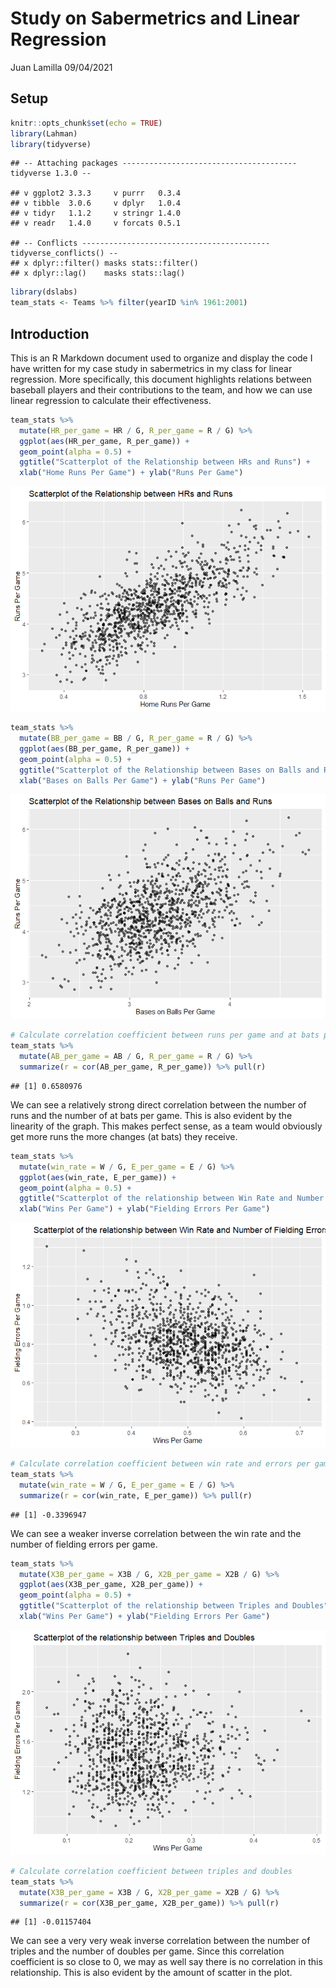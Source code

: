 Study on Sabermetrics and Linear Regression
================
Juan Lamilla
09/04/2021

## Setup

``` r
knitr::opts_chunk$set(echo = TRUE)
library(Lahman)
library(tidyverse)
```

    ## -- Attaching packages --------------------------------------- tidyverse 1.3.0 --

    ## v ggplot2 3.3.3     v purrr   0.3.4
    ## v tibble  3.0.6     v dplyr   1.0.4
    ## v tidyr   1.1.2     v stringr 1.4.0
    ## v readr   1.4.0     v forcats 0.5.1

    ## -- Conflicts ------------------------------------------ tidyverse_conflicts() --
    ## x dplyr::filter() masks stats::filter()
    ## x dplyr::lag()    masks stats::lag()

``` r
library(dslabs)
team_stats <- Teams %>% filter(yearID %in% 1961:2001)
```

## Introduction

This is an R Markdown document used to organize and display the code I
have written for my case study in sabermetrics in my class for linear
regression. More specifically, this document highlights relations
between baseball players and their contributions to the team, and how we
can use linear regression to calculate their effectiveness.

``` r
team_stats %>%
  mutate(HR_per_game = HR / G, R_per_game = R / G) %>%
  ggplot(aes(HR_per_game, R_per_game)) + 
  geom_point(alpha = 0.5) + 
  ggtitle("Scatterplot of the Relationship between HRs and Runs") +
  xlab("Home Runs Per Game") + ylab("Runs Per Game")
```

![](sabermetrics_markdown_files/figure-gfm/HR/R-1.png)<!-- -->

``` r
team_stats %>%
  mutate(BB_per_game = BB / G, R_per_game = R / G) %>%
  ggplot(aes(BB_per_game, R_per_game)) + 
  geom_point(alpha = 0.5) + 
  ggtitle("Scatterplot of the Relationship between Bases on Balls and Runs") +
  xlab("Bases on Balls Per Game") + ylab("Runs Per Game")
```

![](sabermetrics_markdown_files/figure-gfm/BB/R-1.png)<!-- -->

``` r
# Calculate correlation coefficient between runs per game and at bats per game
team_stats %>% 
  mutate(AB_per_game = AB / G, R_per_game = R / G) %>% 
  summarize(r = cor(AB_per_game, R_per_game)) %>% pull(r)
```

    ## [1] 0.6580976

We can see a relatively strong direct correlation between the number of
runs and the number of at bats per game. This is also evident by the
linearity of the graph. This makes perfect sense, as a team would
obviously get more runs the more changes (at bats) they receive.

``` r
team_stats %>%
  mutate(win_rate = W / G, E_per_game = E / G) %>%
  ggplot(aes(win_rate, E_per_game)) + 
  geom_point(alpha = 0.5) + 
  ggtitle("Scatterplot of the relationship between Win Rate and Number of Fielding Errors") +
  xlab("Wins Per Game") + ylab("Fielding Errors Per Game")
```

![](sabermetrics_markdown_files/figure-gfm/WR/FE-1.png)<!-- -->

``` r
# Calculate correlation coefficient between win rate and errors per game
team_stats %>% 
  mutate(win_rate = W / G, E_per_game = E / G) %>% 
  summarize(r = cor(win_rate, E_per_game)) %>% pull(r)
```

    ## [1] -0.3396947

We can see a weaker inverse correlation between the win rate and the
number of fielding errors per game.

``` r
team_stats %>%
  mutate(X3B_per_game = X3B / G, X2B_per_game = X2B / G) %>%
  ggplot(aes(X3B_per_game, X2B_per_game)) + 
  geom_point(alpha = 0.5) + 
  ggtitle("Scatterplot of the relationship between Triples and Doubles") +
  xlab("Wins Per Game") + ylab("Fielding Errors Per Game")
```

![](sabermetrics_markdown_files/figure-gfm/X3B/X2B-1.png)<!-- -->

``` r
# Calculate correlation coefficient between triples and doubles
team_stats %>% 
  mutate(X3B_per_game = X3B / G, X2B_per_game = X2B / G) %>% 
  summarize(r = cor(X3B_per_game, X2B_per_game)) %>% pull(r)
```

    ## [1] -0.01157404

We can see a very very weak inverse correlation between the number of
triples and the number of doubles per game. Since this correlation
coefficient is so close to 0, we may as well say there is no correlation
in this relationship. This is also evident by the amount of scatter in
the plot.
